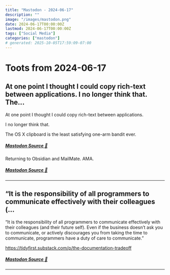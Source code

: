 ```yaml
---
title: "Mastodon - 2024-06-17"
description: ""
image: "/images/mastodon.png"
date: 2024-06-17T00:00:00Z
lastmod: 2024-06-17T00:00:00Z
tags: ["Social Media"]
categories: ["mastodon"]
# generated: 2025-10-05T17:59:09-07:00
---
```


# Toots from 2024-06-17

## At one point I thought I could copy rich-text between applications.  I no longer think that.  The...

At one point I thought I could copy rich-text between applications.

I no longer think that.

The OS X clipboard is the least satisfying one-arm bandit ever.

##### [Mastodon Source 🐘](https://hachyderm.io/@mweagle/112634540180334325)

Returning to Obsidian and MailMate. AMA.

##### [Mastodon Source 🐘](https://hachyderm.io/@mweagle/112634681554192921)

---

## “It is the responsibility of all programmers to communicate effectively with their colleagues (...

“It is the responsibility of all programmers to communicate effectively with their colleagues (and their future self). Even if the business doesn’t ask you to communicate, or actively discourages you from taking the time to communicate, programmers have a duty of care to communicate.”

<https://tidyfirst.substack.com/p/the-documentation-tradeoff>

##### [Mastodon Source 🐘](https://hachyderm.io/@mweagle/112630191334414343)

---

